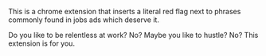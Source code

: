 This is a chrome extension that inserts a literal red flag next to phrases commonly found in jobs ads which deserve it.

Do you like to be relentless at work? No? Maybe you like to hustle? No? This extension is for you.
